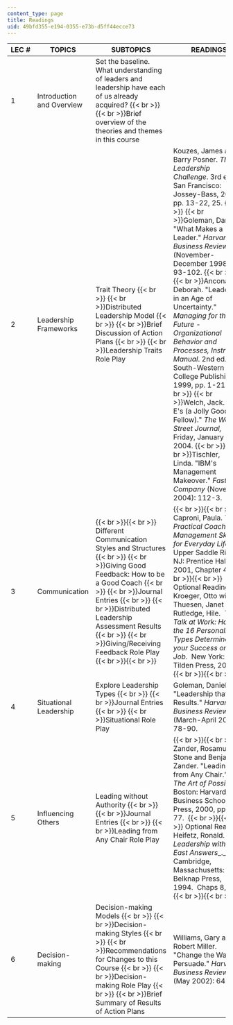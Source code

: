 ```yaml
---
content_type: page
title: Readings
uid: 49bfd355-e194-0355-e73b-d5ff44ecce73
---
```


| LEC # | TOPICS | SUBTOPICS | READINGS |
| --- | --- | --- | --- |
| 1 | Introduction and Overview | Set the baseline. What understanding of leaders and leadership have each of us already acquired?  {{< br >}}  {{< br >}}Brief overview of the theories and themes in this course | &nbsp; |
| 2 | Leadership Frameworks | Trait Theory  {{< br >}}  {{< br >}}Distributed Leadership Model  {{< br >}}  {{< br >}}Brief Discussion of Action Plans  {{< br >}}  {{< br >}}Leadership Traits Role Play | Kouzes, James and Barry Posner. _The Leadership Challenge_. 3rd ed. San Francisco: Jossey-Bass, 2002, pp. 13-22, 25.  {{< br >}}  {{< br >}}Goleman, Daniel. "What Makes a Leader." _Harvard Business Review_ (November-December 1998): 93-102.  {{< br >}}  {{< br >}}Ancona, Deborah. "Leadership in an Age of Uncertainty." _Managing for the Future - Organizational Behavior and Processes, Instr. Manual_. 2nd ed. South-Western College Publishing, 1999, pp. 1-21.  {{< br >}}  {{< br >}}Welch, Jack. "Four E's (a Jolly Good Fellow)." _The Wall Street Journal,_ Friday, January 23, 2004.  {{< br >}}  {{< br >}}Tischler, Linda. "IBM's Management Makeover." _Fast Company_ (November 2004): 112-3. |
| 3 | Communication |  {{< br >}}{{< br >}} Different Communication Styles and Structures  {{< br >}}  {{< br >}}Giving Good Feedback: How to be a Good Coach  {{< br >}}  {{< br >}}Journal Entries  {{< br >}}  {{< br >}}Distributed Leadership Assessment Results  {{< br >}}  {{< br >}}Giving/Receiving Feedback Role Play {{< br >}}{{< br >}}  |  {{< br >}}{{< br >}} Caproni, Paula. _The Practical Coach: Management Skills for Everyday Life_. Upper Saddle River NJ: Prentice Hall, 2001, Chapter 4. {{< br >}}{{< br >}} Optional Reading: Kroeger, Otto with Thuesen, Janet and Rutledge, Hile.  _Type Talk at Work: How the 16 Personality Types Determine your Success on the Job._  New York: Tilden Press, 2002. {{< br >}}{{< br >}}  |
| 4 | Situational Leadership | Explore Leadership Types  {{< br >}}  {{< br >}}Journal Entries  {{< br >}}  {{< br >}}Situational Role Play | Goleman, Daniel. "Leadership that Gets Results." _Harvard Business Review_ (March-April 2000): 78-90. |
| 5 | Influencing Others | Leading without Authority  {{< br >}}  {{< br >}}Journal Entries  {{< br >}}  {{< br >}}Leading from Any Chair Role Play |  {{< br >}}{{< br >}} Zander, Rosamund Stone and Benjamin Zander. "Leading from Any Chair." In _The Art of Possibility._ Boston: Harvard Business School Press, 2000, pp. 66-77.  {{< br >}}{{< br >}} Optional Reading:  Heifetz, Ronald.  _Leadership without East Answers__._  Cambridge, Massachusetts: Belknap Press, 1994.  Chaps 8, 9. {{< br >}}{{< br >}}  |
| 6 | Decision-making | Decision-making Models  {{< br >}}  {{< br >}}Decision-making Styles  {{< br >}}  {{< br >}}Recommendations for Changes to this Course  {{< br >}}  {{< br >}}Decision-making Role Play  {{< br >}}  {{< br >}}Brief Summary of Results of Action Plans | Williams, Gary and Robert Miller. "Change the Way You Persuade." _Harvard Business Review_ (May 2002): 64-73.